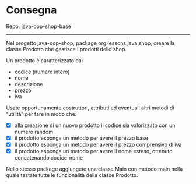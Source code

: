 # Consegna

Repo: java-oop-shop-base

____

Nel progetto java-oop-shop, package org.lessons.java.shop, creare la classe Prodotto che gestisce i prodotti dello shop.

Un prodotto è caratterizzato da:

- codice (numero intero)
- nome
- descrizione
- prezzo
- iva

Usate opportunamente costruttori, attributi ed eventuali altri metodi di “utilità” per fare in modo che:

- [x] alla creazione di un nuovo prodotto il codice sia valorizzato con un numero random
- [x] il prodotto esponga un metodo per avere il prezzo base
- [x] il prodotto esponga un metodo per avere il prezzo comprensivo di iva
- [x] il prodotto esponga un metodo per avere il nome esteso, ottenuto concatenando codice-nome

Nello stesso package aggiungete una classe Main con metodo main nella quale testate tutte le funzionalità della classe Prodotto.
